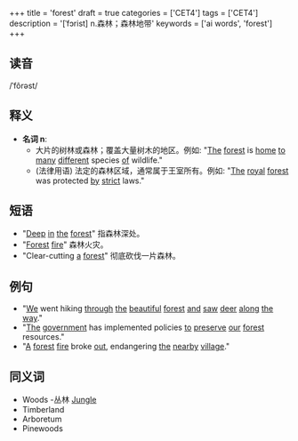 +++
title = 'forest'
draft = true
categories = ['CET4']
tags = ['CET4']
description = '[ˈfɔrist] n.森林；森林地带'
keywords = ['ai words', 'forest']
+++

## 读音
/ˈfôrəst/

## 释义
- **名词 n**:
  - 大片的树林或森林；覆盖大量树木的地区。例如: "[The](/zh/post/the/) [forest](/zh/post/forest/) is [home](/zh/post/home/) [to](/zh/post/to/) [many](/zh/post/many/) [different](/zh/post/different/) species [of](/zh/post/of/) wildlife."
  - (法律用语) 法定的森林区域，通常属于王室所有。例如: "[The](/zh/post/the/) [royal](/zh/post/royal/) [forest](/zh/post/forest/) was protected [by](/zh/post/by/) [strict](/zh/post/strict/) laws."

## 短语
- "[Deep](/zh/post/deep/) [in](/zh/post/in/) [the](/zh/post/the/) [forest](/zh/post/forest/)" 指森林深处。
- "[Forest](/zh/post/forest/) [fire](/zh/post/fire/)" 森林火灾。
- "Clear-cutting [a](/zh/post/a/) [forest](/zh/post/forest/)" 彻底砍伐一片森林。

## 例句
- "[We](/zh/post/we/) went hiking [through](/zh/post/through/) [the](/zh/post/the/) [beautiful](/zh/post/beautiful/) [forest](/zh/post/forest/) [and](/zh/post/and/) [saw](/zh/post/saw/) [deer](/zh/post/deer/) [along](/zh/post/along/) [the](/zh/post/the/) [way](/zh/post/way/)."
- "[The](/zh/post/the/) [government](/zh/post/government/) has implemented policies [to](/zh/post/to/) [preserve](/zh/post/preserve/) [our](/zh/post/our/) [forest](/zh/post/forest/) resources."
- "[A](/zh/post/a/) [forest](/zh/post/forest/) [fire](/zh/post/fire/) broke [out](/zh/post/out/), endangering [the](/zh/post/the/) [nearby](/zh/post/nearby/) [village](/zh/post/village/)."

## 同义词
- Woods
-丛林 [Jungle](/zh/post/jungle/)
- Timberland
- Arboretum
- Pinewoods

